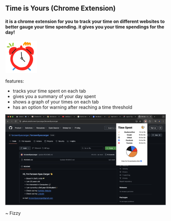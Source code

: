 ## Time is Yours (Chrome Extension)
#### it is a chrome extension for you to track your time on different websites to better gauge your time spending. it gives you your time spendings for the day! 
<img src="/icon.png">

features:
- tracks your time spent on each tab
- gives you a summary of your day spent
- shows a graph of your times on each tab
- has an option for warning after reaching a time threshold

<img src="photo2.png">

~ Fizzy
